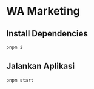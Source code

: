 # WA Marketing

## Install Dependencies

```bash
pnpm i
```

## Jalankan Aplikasi

```bash
pnpm start
```
